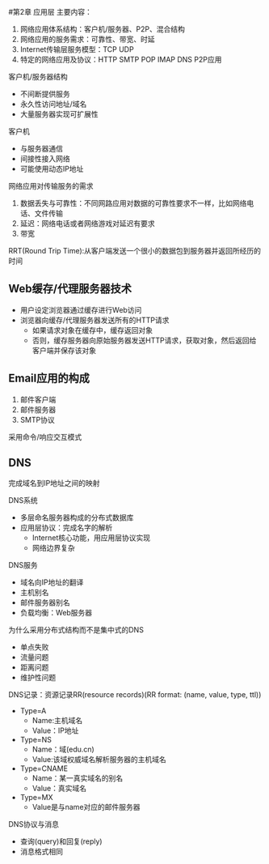 #第2章 应用层
主要内容：
1. 网络应用体系结构：客户机/服务器、P2P、混合结构
2. 网络应用的服务需求：可靠性、带宽、时延
3. Internet传输层服务模型：TCP UDP
4. 特定的网络应用及协议：HTTP SMTP POP IMAP DNS P2P应用

客户机/服务器结构
- 不间断提供服务
- 永久性访问地址/域名
- 大量服务器实现可扩展性

客户机
- 与服务器通信
- 间接性接入网络
- 可能使用动态IP地址

网络应用对传输服务的需求
1. 数据丢失与可靠性：不同网路应用对数据的可靠性要求不一样，比如网络电话、文件传输
2. 延迟：网络电话或者网络游戏对延迟有要求
3. 带宽

RRT(Round Trip Time):从客户端发送一个很小的数据包到服务器并返回所经历的时间

## Web缓存/代理服务器技术
- 用户设定浏览器通过缓存进行Web访问
- 浏览器向缓存/代理服务器发送所有的HTTP请求
  - 如果请求对象在缓存中，缓存返回对象
  - 否则，缓存服务器向原始服务器发送HTTP请求，获取对象，然后返回给客户端并保存该对象

## Email应用的构成
1. 邮件客户端
2. 邮件服务器
3. SMTP协议

采用命令/响应交互模式

## DNS
完成域名到IP地址之间的映射

DNS系统
- 多层命名服务器构成的分布式数据库
- 应用层协议：完成名字的解析
  - Internet核心功能，用应用层协议实现
  - 网络边界复杂

DNS服务
- 域名向IP地址的翻译
- 主机别名
- 邮件服务器别名
- 负载均衡：Web服务器

为什么采用分布式结构而不是集中式的DNS
- 单点失败
- 流量问题
- 距离问题
- 维护性问题

DNS记录：资源记录RR(resource records)(RR format: (name, value, type, ttl))
- Type=A
  - Name:主机域名
  - Value：IP地址
- Type=NS
  - Name：域(edu.cn)
  - Value:该域权威域名解析服务器的主机域名
- Type=CNAME
  - Name：某一真实域名的别名
  - Value：真实域名
- Type=MX
  - Value是与name对应的邮件服务器

DNS协议与消息
- 查询(query)和回复(reply)
- 消息格式相同



